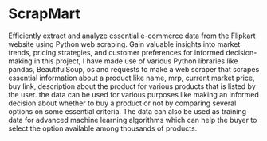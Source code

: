 # ScrapMart
Efficiently extract and analyze essential e-commerce data from the Flipkart website using Python web scraping. Gain valuable insights into market trends, pricing strategies, and customer preferences for informed decision-making
in this project, I have made use of various Python libraries like pandas, BeautifulSoup, os and requests to make a web scraper that scrapes essential information about a product like name, mrp, current market price, buy link, description about the product for various products that is listed by the user. the data can be used for various purposes like making an informed decision about whether to buy a product or not by comparing several options on some essential criteria. The data can also be used as training data for advanced machine learning algorithms which can help the buyer to select the option available among thousands of products.
